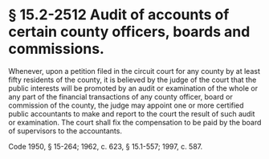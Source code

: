# § 15.2-2512 Audit of accounts of certain county officers, boards and commissions.

<p>Whenever, upon a petition filed in the circuit court for any county by at least fifty residents of the county, it is believed by the judge of the court that the public interests will be promoted by an audit or examination of the whole or any part of the financial transactions of any county officer, board or commission of the county, the judge may appoint one or more certified public accountants to make and report to the court the result of such audit or examination. The court shall fix the compensation to be paid by the board of supervisors to the accountants.</p><p>Code 1950, § 15-264; 1962, c. 623, § 15.1-557; 1997, c. 587.</p>